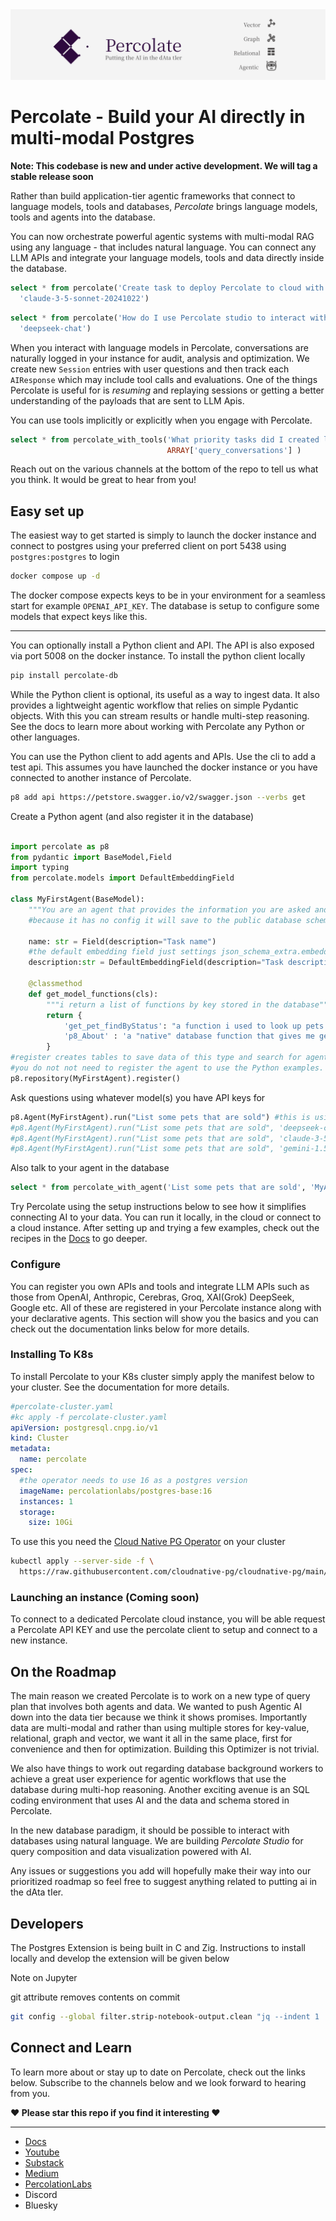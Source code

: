 
<img src=".assets/images/proj_header.png"  />

# Percolate - Build your AI directly in multi-modal Postgres

**Note: This codebase is new and under active development. We will tag a stable release soon** 

Rather than build application-tier agentic frameworks that connect to language models, tools and databases, _Percolate_ brings language models, tools and agents into the database.

You can now orchestrate powerful agentic systems with multi-modal RAG using any language - that includes natural language. You can connect any LLM APIs and integrate your language models, tools and data directly inside the database. 


```sql
select * from percolate('Create task to deploy Percolate to cloud with instructions', 
  'claude-3-5-sonnet-20241022')
```

```sql
select * from percolate('How do I use Percolate studio to interact with my instance', 
  'deepseek-chat')
```

When you interact with language models in Percolate, conversations are naturally logged in your instance for audit, analysis and optimization.
We create new `Session` entries with user questions and then track each `AIResponse` which may include tool calls and evaluations. One of the things Percolate is useful for is _resuming_ and replaying sessions or getting a better understanding of the payloads that are sent to LLM Apis.

You can use tools implicitly or explicitly when you engage with Percolate.

```sql
select * from percolate_with_tools('What priority tasks did I created last week? How many did i create?', 
                                   ARRAY['query_conversations'] )
```
 
Reach out on the various channels at the bottom of the repo to tell us what you think. It would be great to hear from you!

## Easy set up

The easiest way to get started is simply to launch the docker instance and connect to postgres using your preferred client on port 5438 using `postgres:postgres` to login

```bash
docker compose up -d
```

The docker compose expects keys to be in your environment for a seamless start for example `OPENAI_API_KEY`. The database is setup to configure some models that expect keys like this.

---

You can optionally install a Python client and API. The API is also exposed via port 5008 on the docker instance. To install the python client locally 

```bash
pip install percolate-db
```

While the Python client is optional, its useful as a way to ingest data. It also provides a lightweight agentic workflow that relies on simple Pydantic objects. With this you can stream results or handle multi-step reasoning. See the docs to learn more about working with Percolate any Python or other languages.

You can use the Python client to add agents and APIs. Use the cli to add a test api. This assumes you have launched the docker instance or you have connected to another instance of Percolate.

```bash
p8 add api https://petstore.swagger.io/v2/swagger.json --verbs get
```

Create a Python agent (and also register it in the database)

```python

import percolate as p8
from pydantic import BaseModel,Field
import typing
from percolate.models import DefaultEmbeddingField

class MyFirstAgent(BaseModel):
    """You are an agent that provides the information you are asked and a second random fact"""
    #because it has no config it will save to the public database schema
    
    name: str = Field(description="Task name")
    #the default embedding field just settings json_schema_extra.embedding_provider so you can do that yourself
    description:str = DefaultEmbeddingField(description="Task description")
    
    @classmethod
    def get_model_functions(cls):
        """i return a list of functions by key stored in the database"""
        return {
            'get_pet_findByStatus': "a function i used to look up pets based on their status",
            'p8_About' : 'a "native" database function that gives me general information about percolate'
        }
#register creates tables to save data of this type and search for agents
#you do not not need to register the agent to use the Python examples.
p8.repository(MyFirstAgent).register()
```

Ask questions using whatever model(s) you have API keys for

```python
p8.Agent(MyFirstAgent).run("List some pets that are sold") #this is using the api we registered above
#p8.Agent(MyFirstAgent).run("List some pets that are sold", 'deepseek-chat')
#p8.Agent(MyFirstAgent).run("List some pets that are sold", 'claude-3-5-sonnet-20241022')
#p8.Agent(MyFirstAgent).run("List some pets that are sold", 'gemini-1.5-flash')
```

Also talk to your agent in the database

```sql
select * from percolate_with_agent('List some pets that are sold', 'MyAgent')
```

Try Percolate using the setup instructions below to see how it simplifies connecting AI to your data. You can run it locally, in the cloud or connect to a cloud instance. After setting up and trying a few examples, check out the recipes in the [Docs](https://percolation-labs.gitbook.io/percolation-labs) to go deeper.

### Configure

You can register you own APIs and tools and integrate LLM APIs such as those from OpenAI, Anthropic, Cerebras, Groq, XAI(Grok) DeepSeek, Google etc. All of these are registered in your Percolate instance along with your declarative agents. This section will show you the basics and you can check out the documentation links below for more details.

### Installing To K8s

To install Percolate to your K8s cluster simply apply the manifest below to your cluster. See the documentation for more details.

```yaml
#percolate-cluster.yaml
#kc apply -f percolate-cluster.yaml
apiVersion: postgresql.cnpg.io/v1
kind: Cluster
metadata:
  name: percolate
spec:
  #the operator needs to use 16 as a postgres version
  imageName: percolationlabs/postgres-base:16
  instances: 1
  storage:
    size: 10Gi
```

To use this you need the [Cloud Native PG Operator](https://cloudnative-pg.io/) on your cluster

```bash
kubectl apply --server-side -f \
  https://raw.githubusercontent.com/cloudnative-pg/cloudnative-pg/main/releases/cnpg-1.24.0.yaml

```

### Launching an instance (Coming soon)

To connect to a dedicated Percolate cloud instance, you will be able request a Percolate API KEY and use the percolate client to setup and connect to a new instance. 

## On the Roadmap

The main reason we created Percolate is to work on a new type of query plan that involves both agents and data. We wanted to push Agentic AI down into the data tier because we think it shows promises. Importantly data are multi-modal and rather than using multiple stores for key-value, relational, graph and vector, we want it all in the same place, first for convenience and then for optimization. Building this Optimizer is not trivial. 

We also have things to work out regarding database background workers to achieve a great user experience for agentic workflows that use the database during multi-hop reasoning. Another exciting avenue is an SQL coding environment that uses AI and the data and schema stored in Percolate. 
 

In the new database paradigm, it should be possible to interact with databases using natural language. We are building _Percolate Studio_ for query composition and data visualization powered with AI.

Any issues or suggestions you add will hopefully make their way into our prioritized roadmap so feel free to suggest anything related to putting ai in the dAta tIer.


## Developers

The Postgres Extension is being built in C and Zig. Instructions to install locally and develop the extension will be given below

Note on Jupyter

git attribute removes contents on commit
```bash
git config --global filter.strip-notebook-output.clean "jq --indent 1 '.cells[] |= if .outputs then .outputs = [] else . end | .metadata = {}' 2>/dev/null || cat"
```


## Connect and Learn

To learn more about or stay up to date on Percolate, check out the links below. Subscribe to the channels below and we look forward to hearing from you. 

**❤️  Please star this repo if you find it interesting ❤️**

---


- [Docs](https://percolation-labs.gitbook.io/percolation-labs)
- [Youtube](https://www.youtube.com/@PercolationLabs)
- [Substack](https://percolationlabs.substack.com/)
- [Medium](https://medium.com/percolation-labs)
- [PercolationLabs](https://percolationlabs.ai/)
- Discord
- Bluesky
